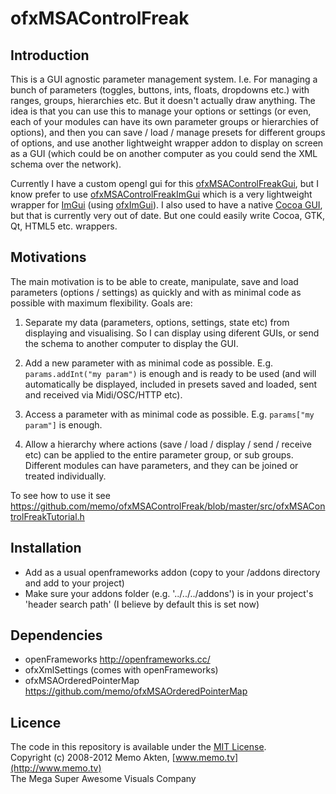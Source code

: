 ofxMSAControlFreak
=====================================

Introduction
------------
This is a GUI agnostic parameter management system. I.e. For managing a bunch of parameters (toggles, buttons, ints, floats, dropdowns etc.) with ranges, groups, hierarchies etc. But it doesn't actually draw anything. The idea is that you can use this to manage your options or settings (or even, each of your modules can have its own parameter groups or hierarchies of options), and then you can save / load / manage presets for different groups of options, and use another lightweight wrapper addon to display on screen as a GUI (which could be on another computer as you could send the XML schema over the network). 

Currently I have a custom opengl gui for this [ofxMSAControlFreakGui](https://github.com/memo/ofxMSAControlFreakGui), but I know prefer to use [ofxMSAControlFreakImGui](https://github.com/memo/ofxMSAControlFreakImGui) which is a very lightweight wrapper for [ImGui](https://github.com/ocornut/imgui) (using [ofxImGui](https://github.com/jvcleave/ofxImGui)). I also used to have a native [Cocoa GUI](https://github.com/memo/ofxMSAParamsCocoa), but that is currently very out of date. But one could easily write Cocoa, GTK, Qt, HTML5 etc. wrappers. 

Motivations
------------
The main motivation is to be able to create, manipulate, save and load parameters (options / settings) as quickly and with as minimal code as possible with maximum flexibility. Goals are:
1. Separate my data (parameters, options, settings, state etc) from displaying and visualising. So I can display using diferent GUIs, or send the schema to another computer to display the GUI.

2. Add a new parameter with as minimal code as possible. E.g. ```params.addInt("my param")``` is enough and is ready to be used (and will automatically be displayed, included in presets saved and loaded, sent and received via Midi/OSC/HTTP etc).

3. Access a parameter with as minimal code as possible. E.g. ```params["my param"]``` is enough.

4. Allow a hierarchy where actions (save / load / display / send / receive etc) can be applied to the entire parameter group, or sub groups. Different modules can have parameters, and they can be joined or treated individually.

To see how to use it see https://github.com/memo/ofxMSAControlFreak/blob/master/src/ofxMSAControlFreakTutorial.h


Installation
------------
* Add as a usual openframeworks addon (copy to your <openframeworks>/addons directory and add to your project)
* Make sure your addons folder (e.g. '../../../addons') is in your project's 'header search path' (I believe by default this is set now)


Dependencies
------------
* openFrameworks http://openframeworks.cc/
* ofxXmlSettings (comes with openFrameworks)
* ofxMSAOrderedPointerMap https://github.com/memo/ofxMSAOrderedPointerMap



Licence
-------
The code in this repository is available under the [MIT License](https://secure.wikimedia.org/wikipedia/en/wiki/Mit_license).  
Copyright (c) 2008-2012 Memo Akten, [www.memo.tv](http://www.memo.tv)  
The Mega Super Awesome Visuals Company


